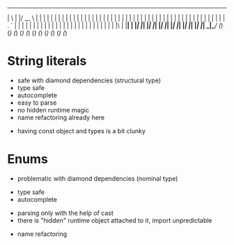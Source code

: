   _   _  ____    _   _   _   _   _   _   _   _   _   _   _ 
 | \ | |/ __ \  | | | | | | | | | | | | | | | | | | | | | |
 |  \| | |  | | | | | | | | | | | | | | | | | | | | | | | |
 | . ` | |  | | | | | | | | | | | | | | | | | | | | | | | |
 | |\  | |__| | |_| |_| |_| |_| |_| |_| |_| |_| |_| |_| |_|
 |_| \_|\____/  (_) (_) (_) (_) (_) (_) (_) (_) (_) (_) (_)

# String literals
  + safe with diamond dependencies (structural type)
  + type safe
  + autocomplete
  + easy to parse
  + no hidden runtime magic
  + name refactoring already here
  - having const object and types is a bit clunky

# Enums
  - problematic with diamond dependencies (nominal type)
  + type safe
  + autocomplete
  - parsing only with the help of cast
  - there is "hidden" runtime object attached to it, import unpredictable
  + name refactoring
